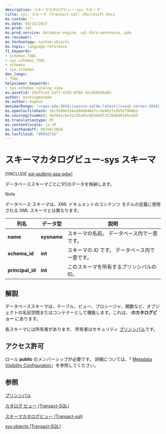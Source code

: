 ```yaml
---
description: スキーマカタログビュー-sys スキーマ
title: sys. スキーマ (Transact-sql) |Microsoft Docs
ms.custom: ''
ms.date: 03/15/2017
ms.prod: sql
ms.prod_service: database-engine, sql-data-warehouse, pdw
ms.reviewer: ''
ms.technology: system-objects
ms.topic: language-reference
f1_keywords:
- schemas_TSQL
- sys.schemas_TSQL
- schemas
- sys.schemas
dev_langs:
- TSQL
helpviewer_keywords:
- sys.schemas catalog view
ms.assetid: 29af5ce5-2af7-4103-8f08-3ec92603ba05
author: markingmyname
ms.author: maghan
monikerRange: '>=aps-pdw-2016||=azure-sqldw-latest||>=sql-server-2016||=sqlallproducts-allversions||>=sql-server-linux-2017||=azuresqldb-mi-current'
ms.openlocfilehash: 5ec55904334a360d848e7cc9e661fa365b7968b3
ms.sourcegitcommit: dd36d1cbe32cd5a65c6638e8f252b0bd8145e165
ms.translationtype: MT
ms.contentlocale: ja-JP
ms.lasthandoff: 09/08/2020
ms.locfileid: "89542715"
---
```

# <a name="schemas-catalog-views---sysschemas"></a>スキーマカタログビュー-sys スキーマ
[!INCLUDE [sql-asdbmi-asa-pdw](../../includes/applies-to-version/sql-asdbmi-asa-pdw.md)]

  データベーススキーマごとに1行のデータを格納します。  
  
> [!NOTE]  
>  データベース スキーマは、XML ドキュメントのコンテンツ モデルの定義に使用される XML スキーマとは異なります。  
  
|列名|データ型|説明|  
|-----------------|---------------|-----------------|  
|**name**|**sysname**|スキーマの名前。 データベース内で一意です。|  
|**schema_id**|**int**|スキーマの ID です。 データベース内で一意です。|  
|**principal_id**|**int**|このスキーマを所有するプリンシパルの ID。|  
  
## <a name="remarks"></a>解説  
データベーススキーマは、テーブル、ビュー、プロシージャ、関数など、オブジェクトの名前空間またはコンテナーとして機能します。これは、 **のカタログビュー** にあります。  

各スキーマには所有者があります。 所有者はセキュリティ [プリンシパル](../../relational-databases/security/authentication-access/principals-database-engine.md)です。
  
## <a name="permissions"></a>アクセス許可  
 ロール **public** のメンバーシップが必要です。 詳細については、「 [Metadata Visibility Configuration](../../relational-databases/security/metadata-visibility-configuration.md)」を参照してください。  
  
## <a name="see-also"></a>参照  
[プリンシパル](../../relational-databases/security/authentication-access/principals-database-engine.md)

[カタログ ビュー &#40;Transact-SQL&#41;](../../relational-databases/system-catalog-views/catalog-views-transact-sql.md)   

[スキーマカタログビュー &#40;Transact-sql&#41;](https://msdn.microsoft.com/library/c516fb1c-b6ed-48ae-99c7-a78bc4336c8e)   

[sys.objects &#40;Transact-SQL&#41;](../../relational-databases/system-catalog-views/sys-objects-transact-sql.md)  
  
  
